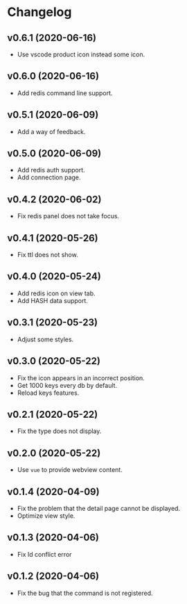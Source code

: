 # Changelog

## v0.6.1 (2020-06-16)

+ Use vscode product icon instead some icon.

## v0.6.0 (2020-06-16)

+ Add redis command line support.

## v0.5.1 (2020-06-09)

+ Add a way of feedback.

## v0.5.0 (2020-06-09)

+ Add redis auth support.
+ Add connection page.

## v0.4.2 (2020-06-02)

+ Fix redis panel does not take focus.

## v0.4.1 (2020-05-26)

+ Fix ttl does not show.

## v0.4.0 (2020-05-24)

+ Add redis icon on view tab.
+ Add HASH data support.

## v0.3.1 (2020-05-23)

+ Adjust some styles.

## v0.3.0 (2020-05-22)

+ Fix the icon appears in an incorrect position.
+ Get 1000 keys every db by default.
+ Reload keys features.

## v0.2.1 (2020-05-22)

+ Fix the type does not display.

## v0.2.0 (2020-05-22)

+ Use `vue` to provide webview content.

## v0.1.4 (2020-04-09)

+ Fix the problem that the detail page cannot be displayed.
+ Optimize view style.

## v0.1.3 (2020-04-06)

+ Fix Id conflict error

## v0.1.2 (2020-04-06)

+ Fix the bug that the command is not registered.

